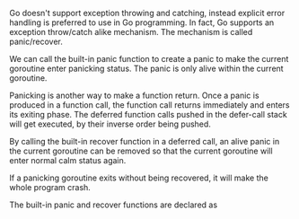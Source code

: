 Go doesn't support exception throwing and catching, instead explicit error handling is preferred to use in Go programming. In fact, Go supports an exception throw/catch alike mechanism. The mechanism is called panic/recover.

We can call the built-in panic function to create a panic to make the current goroutine enter panicking status. The panic is only alive within the current goroutine.

Panicking is another way to make a function return. Once a panic is produced in a function call, the function call returns immediately and enters its exiting phase. The deferred function calls pushed in the defer-call stack will get executed, by their inverse order being pushed.

By calling the built-in recover function in a deferred call, an alive panic in the current goroutine can be removed so that the current goroutine will enter normal calm status again.

If a panicking goroutine exits without being recovered, it will make the whole program crash.

The built-in panic and recover functions are declared as
